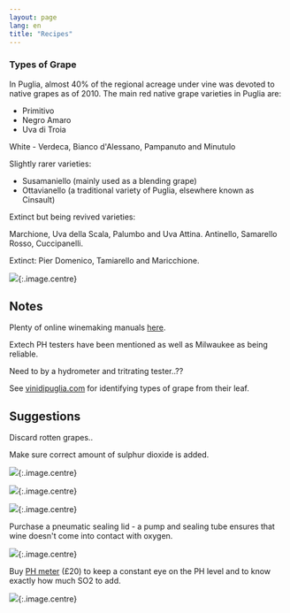 ```yaml
---
layout: page
lang: en
title: "Recipes" 
---
```

### Types of Grape
In Puglia, almost 40% of the regional acreage under vine was devoted to native grapes as of 2010. The main red native grape varieties in Puglia are:

* Primitivo
* Negro Amaro
* Uva di Troia

White - Verdeca, Bianco d'Alessano, Pampanuto and Minutulo

Slightly rarer varieties:

* Susamaniello (mainly used as a blending grape)
* Ottavianello (a traditional variety of Puglia, elsewhere known as Cinsault)

Extinct but being revived varieties:

Marchione, Uva della Scala, Palumbo and Uva Attina. Antinello, Samarello Rosso, Cuccipanelli.

Extinct:
Pier Domenico, Tamiarello and Maricchione.

![](../images/cavallovina.jpg){:.image.centre}

## Notes
Plenty of online winemaking manuals [here](https://morewinemaking.com/content/winemanuals).

Extech PH testers have been mentioned as well as Milwaukee as being reliable.

Need to by a hydrometer and tritrating tester..??

See [vinidipuglia.com](http://vinidipuglia.com) for identifying types of grape from their leaf.

## Suggestions

Discard rotten grapes..

Make sure correct amount of sulphur dioxide is added.

![](../images/va1.jpg){:.image.centre}

![](../images/va2.jpg){:.image.centre}

![](../images/va3.jpg){:.image.centre}

Purchase a pneumatic sealing lid - a pump and sealing tube ensures that wine doesn't come into contact with oxygen.

![](../images/vatlid.jpg){:.image.centre}

Buy [PH meter](https://www.angelhomebrew.co.uk/en/all-test-products/412-beverage-doctor-pen-style-digital-ph-meter.html) (£20) to keep a constant eye on the PH level and to know exactly how much SO2 to add.

![](../images/phmeter.jpg){:.image.centre}






